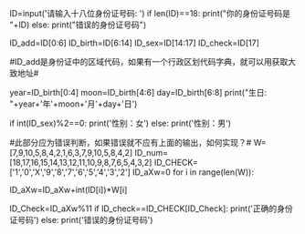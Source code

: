 ID=input('请输入十八位身份证号码: ')
if len(ID)==18:
  print("你的身份证号码是 "+ID)
else:
  print("错误的身份证号码")
  
ID_add=ID[0:6]
ID_birth=ID[6:14]
ID_sex=ID[14:17]
ID_check=ID[17]
  
#ID_add是身份证中的区域代码，如果有一个行政区划代码字典，就可以用获取大致地址#
  
year=ID_birth[0:4]
moon=ID_birth[4:6]
day=ID_birth[6:8]
print("生日: "+year+'年'+moon+'月'+day+'日')
  
if int(ID_sex)%2==0:
  print('性别：女')
else:
  print('性别：男')
  
    
#此部分应为错误判断，如果错误就不应有上面的输出，如何实现？#
W=[7,9,10,5,8,4,2,1,6,3,7,9,10,5,8,4,2]
ID_num=[18,17,16,15,14,13,12,11,10,9,8,7,6,5,4,3,2]
ID_CHECK=['1','0','X','9','8','7','6','5','4','3','2']
ID_aXw=0
for i in range(len(W)):
   
  ID_aXw=ID_aXw+int(ID[i])*W[i]
   
ID_Check=ID_aXw%11
if ID_check==ID_CHECK[ID_Check]:
  print('正确的身份证号码')
else:
  print('错误的身份证号码')
